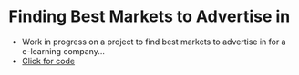 # Finding Best Markets to Advertise in
- Work in progress on a project to find best markets to advertise in for a e-learning company...
- <a href="https://nbviewer.org/github/hussam95/Portfolio/blob/finding-best-markets-to-advertise-in/Find%20the%20Best%20Markets%20to%20Advertise.ipynb">Click for code</a> 
